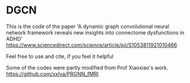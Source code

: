 # DGCN

This is the code of the paper 'A dynamic graph convolutional neural network framework reveals new insights into connectome dysfunctions in ADHD'
https://www.sciencedirect.com/science/article/pii/S1053811921010466

Feel free to use and cite, if you feel it helpful

Some of the codes were partly modified from Prof Xiaoxiao's work. https://github.com/xxlya/PRGNN_fMRI
